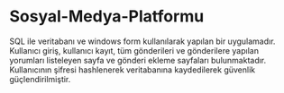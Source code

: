 # Sosyal-Medya-Platformu
SQL ile veritabanı ve windows form kullanılarak yapılan bir uygulamadır. Kullanıcı giriş, kullanıcı kayıt, tüm gönderileri ve gönderilere yapılan yorumları listeleyen sayfa ve gönderi ekleme sayfaları bulunmaktadır. Kullanıcının şifresi hashlenerek veritabanına kaydedilerek güvenlik güçlendirilmiştir.
